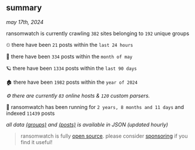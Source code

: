 
## summary
_may 17th, 2024_

ransomwatch is currently crawling `382` sites belonging to `192` unique groups

⏲ there have been `21` posts within the `last 24 hours`

🦈 there have been `334` posts within the `month of may`

🪐 there have been `1334` posts within the `last 90 days`

🏚 there have been `1982` posts within the `year of 2024`

_⚙️ there are currently `83` online hosts & `120` custom parsers._

🦕 ransomwatch has been running for `2 years, 8 months and 11 days` and indexed `11439` posts

_all data  [(groups)](http://ransomwhat.telemetry.ltd/groups) and [(posts)](http://ransomwhat.telemetry.ltd/posts) is available in JSON (updated hourly)_

> ransomwatch is fully [open source](https://github.com/joshhighet/ransomwatch#ransomwatch--). please consider [sponsoring](https://github.com/sponsors/joshhighet) if you find it useful!
